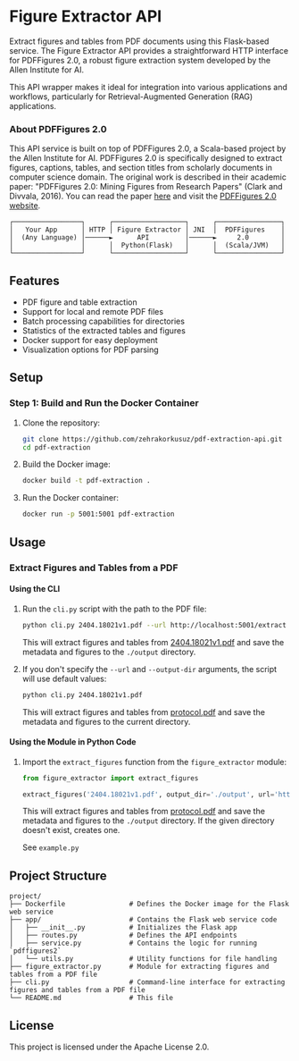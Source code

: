 # Figure Extractor API

Extract figures and tables from PDF documents using this Flask-based service. The Figure Extractor API provides a straightforward HTTP interface for PDFFigures 2.0, a robust figure extraction system developed by the Allen Institute for AI. 

This API wrapper makes it ideal for integration into various applications and workflows, particularly for Retrieval-Augmented Generation (RAG) applications.


### About PDFFigures 2.0
This API service is built on top of PDFFigures 2.0, a Scala-based project by the Allen Institute for AI. PDFFigures 2.0 is specifically designed to extract figures, captions, tables, and section titles from scholarly documents in computer science domain. The original work is described in their academic paper: "PDFFigures 2.0: Mining Figures from Research Papers" (Clark and Divvala, 2016). You can read the paper [here](https://ai2-website.s3.amazonaws.com/publications/pdf2.0.pdf) and visit the [PDFFigures 2.0 website](http://pdffigures2.allenai.org/).


```
┌─────────────────┐      ┌──────────────────┐      ┌────────────────┐
│   Your App      │ HTTP │ Figure Extractor │ JNI  │  PDFFigures    │
│  (Any Language) │──────►      API         │──────►     2.0        │
│                 │      │  Python(Flask)   │      │  (Scala/JVM)   │
└─────────────────┘      └──────────────────┘      └────────────────┘
```
## Features

- PDF figure and table extraction
- Support for local and remote PDF files
- Batch processing capabilities for directories
- Statistics of the extracted tables and figures
- Docker support for easy deployment
- Visualization options for PDF parsing

## Setup

### Step 1: Build and Run the Docker Container

1. Clone the repository:

    ```sh
    git clone https://github.com/zehrakorkusuz/pdf-extraction-api.git
    cd pdf-extraction
    ```

2. Build the Docker image:

    ```sh
    docker build -t pdf-extraction .
    ```

3. Run the Docker container:

    ```sh
    docker run -p 5001:5001 pdf-extraction
    ```

## Usage

### Extract Figures and Tables from a PDF

#### Using the CLI

1. Run the `cli.py` script with the path to the PDF file:

    ```sh
    python cli.py 2404.18021v1.pdf --url http://localhost:5001/extract --output-dir ./output
    ```

    This will extract figures and tables from [2404.18021v1.pdf](http://_vscodecontentref_/9) and save the metadata and figures to the `./output` directory.

2. If you don't specify the `--url` and `--output-dir` arguments, the script will use default values:

    ```sh
    python cli.py 2404.18021v1.pdf
    ```

    This will extract figures and tables from [protocol.pdf](http://_vscodecontentref_/10) and save the metadata and figures to the current directory.

#### Using the Module in Python Code

1. Import the `extract_figures` function from the `figure_extractor` module:

    ```python
    from figure_extractor import extract_figures

    extract_figures('2404.18021v1.pdf', output_dir='./output', url='http://localhost:5001/extract')
    ```

    This will extract figures and tables from [protocol.pdf]() and save the metadata and figures to the `./output` directory. If the given directory doesn't exist, creates one. 

    See `example.py`




## Project Structure
```
project/
├── Dockerfile                # Defines the Docker image for the Flask web service
├── app/                      # Contains the Flask web service code
│   ├── __init__.py           # Initializes the Flask app
│   ├── routes.py             # Defines the API endpoints
│   ├── service.py            # Contains the logic for running `pdffigures2`
│   └── utils.py              # Utility functions for file handling
├── figure_extractor.py       # Module for extracting figures and tables from a PDF file
├── cli.py                    # Command-line interface for extracting figures and tables from a PDF file
└── README.md                 # This file
```

## License

This project is licensed under the Apache License 2.0.